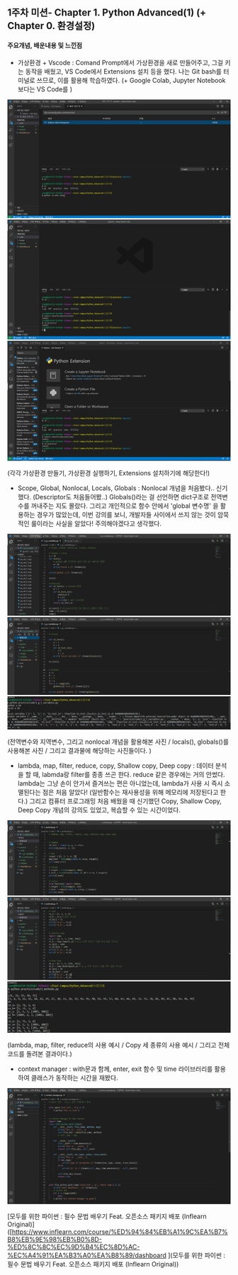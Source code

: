 ## 1주차 미션- Chapter 1. Python Advanced(1) (+ Chapter 0. 환경설정)

#### 주요개념, 배운내용 및 느낀점

- 가상환경 + Vscode : Comand Prompt에서 가상환경을 새로 만들어주고, 그걸 키는 동작을 배웠고, VS Code에서 Extensions 설치 등을 했다. 나는 Git bash를 터미널로 쓰므로, 이를 활용해 학습하였다. (+ Google Colab, Jupyter Notebook 보다는 VS Code를 )

<center> <img src='../image/0_1.PNG'> </center>

<center> <img src='../image/0_2.PNG'> </center>

<center> <img src='../image/0_3.PNG'> </center>

(각각 가상환경 만들기, 가상환경 실행하기, Extensions 설치하기에 해당한다!)



- Scope, Global, Nonlocal, Locals, Globals : Nonlocal 개념을 처음봤다.. 신기했다. (Descriptor도 처음들어봤..) Globals()라는 걸 선언하면 dict구조로 전역변수를 꺼내주는 지도 몰랐다. 그리고 개인적으로 함수 안에서 'global 변수명' 을 활용하는 경우가 많았는데, 이번 강의를 보니, 개발자들 사이에서 쓰지 않는 것이 암묵적인 룰이라는 사실을 알았다! 주의해야겠다고 생각했다.

<center> <img src='../image/1_1.PNG'> </center>

<center> <img src='../image/1_2.PNG'> </center>



<center> <img src='../image/1_3.PNG'> </center>

(전역변수와 지역변수, 그리고 nonlocal 개념을 활용해본 사진 / locals(), globals()를 사용해본 사진 / 그리고 결과물에 해당하는 사진들이다. )



- lambda, map, filter, reduce, copy, Shallow copy, Deep copy : 데이터 분석을 할 때, labmda랑 filter를 종종 쓰곤 한다. reduce 같은 경우에는 거의 안썼다. lambda는 그냥 손이 안가서 즐겨쓰는 편은 아니었는데, lambda가 사용 시 즉시 소멸된다는 점은 처음 알았다! (일반함수는 재사용성을 위해 메모리에 저장된다고 한다.) 그리고 컴퓨터 프로그래밍 처음 배웠을 때 신기했던 Copy, Shallow Copy, Deep Copy 개념의 강의도 있었고, 복습할 수 있는 시간이었다.

<center> <img src='../image/1_4.PNG'> </center>

<center> <img src='../image/1_5.PNG'> </center>

<center> <img src='../image/1_6.PNG'> </center>

(lambda, map, filter, reduce의 사용 예시 / Copy 세 종류의 사용 예시 / 그리고 전체 코드를 돌려본 결과이다.)



- context manager : with문과 함께, enter, exit 함수 및 time 라이브러리를 활용하여 클래스가 동작하는 시간을 재봤다.

<center> <img src='../image/1_7.PNG'> </center>



[모두를 위한 파이썬 : 필수 문법 배우기 Feat. 오픈소스 패키지 배포 (Inflearn Original)]([https://www.inflearn.com/course/%ED%94%84%EB%A1%9C%EA%B7%B8%EB%9E%98%EB%B0%8D-%ED%8C%8C%EC%9D%B4%EC%8D%AC-%EC%A4%91%EA%B3%A0%EA%B8%89/dashboard ](모두를 위한 파이썬 : 필수 문법 배우기 Feat. 오픈소스 패키지 배포 (Inflearn Original))

